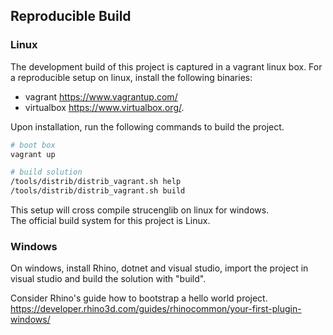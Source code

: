 ## Reproducible Build

### Linux

The development build of this project is captured in a vagrant linux box. For a
reproducible setup on linux, install the following binaries:

- vagrant https://www.vagrantup.com/
- virtualbox https://www.virtualbox.org/.
 
Upon installation, run the following commands to build the project.

``` sh
# boot box
vagrant up

# build solution
/tools/distrib/distrib_vagrant.sh help
/tools/distrib/distrib_vagrant.sh build
```

This setup will cross compile strucenglib on linux for windows.  
The official build system for this project is Linux.

### Windows
On windows, install Rhino, dotnet and visual studio, import the project in
visual studio and build the solution with "build".

Consider Rhino's guide how to bootstrap a hello world project.
https://developer.rhino3d.com/guides/rhinocommon/your-first-plugin-windows/
